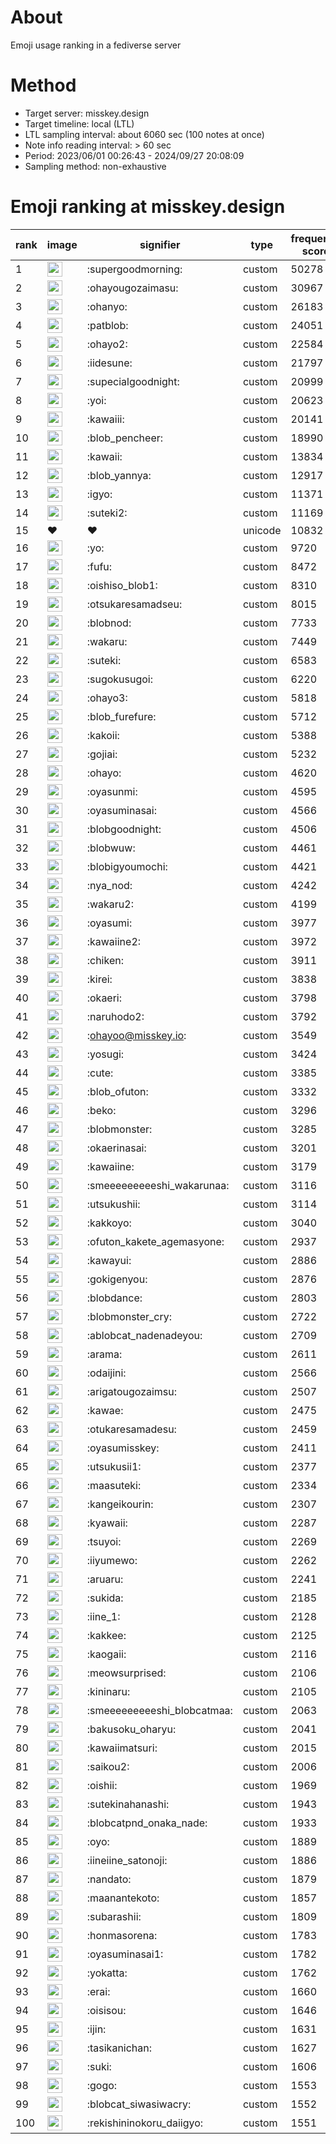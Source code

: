 # About
Emoji usage ranking in a fediverse server

# Method
- Target server: misskey.design
- Target timeline: local (LTL)
- LTL sampling interval: about 6060 sec (100 notes at once)
- Note info reading interval: > 60 sec
- Period: 2023/06/01 00:26:43 - 2024/09/27 20:08:09 
- Sampling method: non-exhaustive

# Emoji ranking at misskey.design

|rank|image|signifier|type|frequency score|
|----|----|----|----|----|
|1|<img height="24" src="https://misskey.design/emoji/supergoodmorning.webp">|:supergoodmorning:|custom|50278|
|2|<img height="24" src="https://misskey.design/emoji/ohayougozaimasu.webp">|:ohayougozaimasu:|custom|30967|
|3|<img height="24" src="https://misskey.design/emoji/ohanyo.webp">|:ohanyo:|custom|26183|
|4|<img height="24" src="https://misskey.design/emoji/patblob.webp">|:patblob:|custom|24051|
|5|<img height="24" src="https://misskey.design/emoji/ohayo2.webp">|:ohayo2:|custom|22584|
|6|<img height="24" src="https://misskey.design/emoji/iidesune.webp">|:iidesune:|custom|21797|
|7|<img height="24" src="https://misskey.design/emoji/supecialgoodnight.webp">|:supecialgoodnight:|custom|20999|
|8|<img height="24" src="https://misskey.design/emoji/yoi.webp">|:yoi:|custom|20623|
|9|<img height="24" src="https://misskey.design/emoji/kawaiii.webp">|:kawaiii:|custom|20141|
|10|<img height="24" src="https://misskey.design/emoji/blob_pencheer.webp">|:blob_pencheer:|custom|18990|
|11|<img height="24" src="https://misskey.design/emoji/kawaii.webp">|:kawaii:|custom|13834|
|12|<img height="24" src="https://misskey.design/emoji/blob_yannya.webp">|:blob_yannya:|custom|12917|
|13|<img height="24" src="https://misskey.design/emoji/igyo.webp">|:igyo:|custom|11371|
|14|<img height="24" src="https://misskey.design/emoji/suteki2.webp">|:suteki2:|custom|11169|
|15|❤|❤|unicode|10832|
|16|<img height="24" src="https://misskey.design/emoji/yo.webp">|:yo:|custom|9720|
|17|<img height="24" src="https://misskey.design/emoji/fufu.webp">|:fufu:|custom|8472|
|18|<img height="24" src="https://misskey.design/emoji/oishiso_blob1.webp">|:oishiso_blob1:|custom|8310|
|19|<img height="24" src="https://misskey.design/emoji/otsukaresamadseu.webp">|:otsukaresamadseu:|custom|8015|
|20|<img height="24" src="https://misskey.design/emoji/blobnod.webp">|:blobnod:|custom|7733|
|21|<img height="24" src="https://misskey.design/emoji/wakaru.webp">|:wakaru:|custom|7449|
|22|<img height="24" src="https://misskey.design/emoji/suteki.webp">|:suteki:|custom|6583|
|23|<img height="24" src="https://misskey.design/emoji/sugokusugoi.webp">|:sugokusugoi:|custom|6220|
|24|<img height="24" src="https://misskey.design/emoji/ohayo3.webp">|:ohayo3:|custom|5818|
|25|<img height="24" src="https://misskey.design/emoji/blob_furefure.webp">|:blob_furefure:|custom|5712|
|26|<img height="24" src="https://misskey.design/emoji/kakoii.webp">|:kakoii:|custom|5388|
|27|<img height="24" src="https://misskey.design/emoji/gojiai.webp">|:gojiai:|custom|5232|
|28|<img height="24" src="https://misskey.design/emoji/ohayo.webp">|:ohayo:|custom|4620|
|29|<img height="24" src="https://misskey.design/emoji/oyasunmi.webp">|:oyasunmi:|custom|4595|
|30|<img height="24" src="https://misskey.design/emoji/oyasuminasai.webp">|:oyasuminasai:|custom|4566|
|31|<img height="24" src="https://misskey.design/emoji/blobgoodnight.webp">|:blobgoodnight:|custom|4506|
|32|<img height="24" src="https://misskey.design/emoji/blobwuw.webp">|:blobwuw:|custom|4461|
|33|<img height="24" src="https://misskey.design/emoji/blobigyoumochi.webp">|:blobigyoumochi:|custom|4421|
|34|<img height="24" src="https://misskey.design/emoji/nya_nod.webp">|:nya_nod:|custom|4242|
|35|<img height="24" src="https://misskey.design/emoji/wakaru2.webp">|:wakaru2:|custom|4199|
|36|<img height="24" src="https://misskey.design/emoji/oyasumi.webp">|:oyasumi:|custom|3977|
|37|<img height="24" src="https://misskey.design/emoji/kawaiine2.webp">|:kawaiine2:|custom|3972|
|38|<img height="24" src="https://misskey.design/emoji/chiken.webp">|:chiken:|custom|3911|
|39|<img height="24" src="https://misskey.design/emoji/kirei.webp">|:kirei:|custom|3838|
|40|<img height="24" src="https://misskey.design/emoji/okaeri.webp">|:okaeri:|custom|3798|
|41|<img height="24" src="https://misskey.design/emoji/naruhodo2.webp">|:naruhodo2:|custom|3792|
|42|<img height="24" src="https://misskey.design/emoji/ohayoo.webp">|:ohayoo@misskey.io:|custom|3549|
|43|<img height="24" src="https://misskey.design/emoji/yosugi.webp">|:yosugi:|custom|3424|
|44|<img height="24" src="https://misskey.design/emoji/cute.webp">|:cute:|custom|3385|
|45|<img height="24" src="https://misskey.design/emoji/blob_ofuton.webp">|:blob_ofuton:|custom|3332|
|46|<img height="24" src="https://misskey.design/emoji/beko.webp">|:beko:|custom|3296|
|47|<img height="24" src="https://misskey.design/emoji/blobmonster.webp">|:blobmonster:|custom|3285|
|48|<img height="24" src="https://misskey.design/emoji/okaerinasai.webp">|:okaerinasai:|custom|3201|
|49|<img height="24" src="https://misskey.design/emoji/kawaiine.webp">|:kawaiine:|custom|3179|
|50|<img height="24" src="https://misskey.design/emoji/smeeeeeeeeeshi_wakarunaa.webp">|:smeeeeeeeeeshi_wakarunaa:|custom|3116|
|51|<img height="24" src="https://misskey.design/emoji/utsukushii.webp">|:utsukushii:|custom|3114|
|52|<img height="24" src="https://misskey.design/emoji/kakkoyo.webp">|:kakkoyo:|custom|3040|
|53|<img height="24" src="https://misskey.design/emoji/ofuton_kakete_agemasyone.webp">|:ofuton_kakete_agemasyone:|custom|2937|
|54|<img height="24" src="https://misskey.design/emoji/kawayui.webp">|:kawayui:|custom|2886|
|55|<img height="24" src="https://misskey.design/emoji/gokigenyou.webp">|:gokigenyou:|custom|2876|
|56|<img height="24" src="https://misskey.design/emoji/blobdance.webp">|:blobdance:|custom|2803|
|57|<img height="24" src="https://misskey.design/emoji/blobmonster_cry.webp">|:blobmonster_cry:|custom|2722|
|58|<img height="24" src="https://misskey.design/emoji/ablobcat_nadenadeyou.webp">|:ablobcat_nadenadeyou:|custom|2709|
|59|<img height="24" src="https://misskey.design/emoji/arama.webp">|:arama:|custom|2611|
|60|<img height="24" src="https://misskey.design/emoji/odaijini.webp">|:odaijini:|custom|2566|
|61|<img height="24" src="https://misskey.design/emoji/arigatougozaimsu.webp">|:arigatougozaimsu:|custom|2507|
|62|<img height="24" src="https://misskey.design/emoji/kawae.webp">|:kawae:|custom|2475|
|63|<img height="24" src="https://misskey.design/emoji/otukaresamadesu.webp">|:otukaresamadesu:|custom|2459|
|64|<img height="24" src="https://misskey.design/emoji/oyasumisskey.webp">|:oyasumisskey:|custom|2411|
|65|<img height="24" src="https://misskey.design/emoji/utsukusii1.webp">|:utsukusii1:|custom|2377|
|66|<img height="24" src="https://misskey.design/emoji/maasuteki.webp">|:maasuteki:|custom|2334|
|67|<img height="24" src="https://misskey.design/emoji/kangeikourin.webp">|:kangeikourin:|custom|2307|
|68|<img height="24" src="https://misskey.design/emoji/kyawaii.webp">|:kyawaii:|custom|2287|
|69|<img height="24" src="https://misskey.design/emoji/tsuyoi.webp">|:tsuyoi:|custom|2269|
|70|<img height="24" src="https://misskey.design/emoji/iiyumewo.webp">|:iiyumewo:|custom|2262|
|71|<img height="24" src="https://misskey.design/emoji/aruaru.webp">|:aruaru:|custom|2241|
|72|<img height="24" src="https://misskey.design/emoji/sukida.webp">|:sukida:|custom|2185|
|73|<img height="24" src="https://misskey.design/emoji/iine_1.webp">|:iine_1:|custom|2128|
|74|<img height="24" src="https://misskey.design/emoji/kakkee.webp">|:kakkee:|custom|2125|
|75|<img height="24" src="https://misskey.design/emoji/kaogaii.webp">|:kaogaii:|custom|2116|
|76|<img height="24" src="https://misskey.design/emoji/meowsurprised.webp">|:meowsurprised:|custom|2106|
|77|<img height="24" src="https://misskey.design/emoji/kininaru.webp">|:kininaru:|custom|2105|
|78|<img height="24" src="https://misskey.design/emoji/smeeeeeeeeeshi_blobcatmaa.webp">|:smeeeeeeeeeshi_blobcatmaa:|custom|2063|
|79|<img height="24" src="https://misskey.design/emoji/bakusoku_oharyu.webp">|:bakusoku_oharyu:|custom|2041|
|80|<img height="24" src="https://misskey.design/emoji/kawaiimatsuri.webp">|:kawaiimatsuri:|custom|2015|
|81|<img height="24" src="https://misskey.design/emoji/saikou2.webp">|:saikou2:|custom|2006|
|82|<img height="24" src="https://misskey.design/emoji/oishii.webp">|:oishii:|custom|1969|
|83|<img height="24" src="https://misskey.design/emoji/sutekinahanashi.webp">|:sutekinahanashi:|custom|1943|
|84|<img height="24" src="https://misskey.design/emoji/blobcatpnd_onaka_nade.webp">|:blobcatpnd_onaka_nade:|custom|1933|
|85|<img height="24" src="https://misskey.design/emoji/oyo.webp">|:oyo:|custom|1889|
|86|<img height="24" src="https://misskey.design/emoji/iineiine_satonoji.webp">|:iineiine_satonoji:|custom|1886|
|87|<img height="24" src="https://misskey.design/emoji/nandato.webp">|:nandato:|custom|1879|
|88|<img height="24" src="https://misskey.design/emoji/maanantekoto.webp">|:maanantekoto:|custom|1857|
|89|<img height="24" src="https://misskey.design/emoji/subarashii.webp">|:subarashii:|custom|1809|
|90|<img height="24" src="https://misskey.design/emoji/honmasorena.webp">|:honmasorena:|custom|1783|
|91|<img height="24" src="https://misskey.design/emoji/oyasuminasai1.webp">|:oyasuminasai1:|custom|1782|
|92|<img height="24" src="https://misskey.design/emoji/yokatta.webp">|:yokatta:|custom|1762|
|93|<img height="24" src="https://misskey.design/emoji/erai.webp">|:erai:|custom|1660|
|94|<img height="24" src="https://misskey.design/emoji/oisisou.webp">|:oisisou:|custom|1646|
|95|<img height="24" src="https://misskey.design/emoji/ijin.webp">|:ijin:|custom|1631|
|96|<img height="24" src="https://misskey.design/emoji/tasikanichan.webp">|:tasikanichan:|custom|1627|
|97|<img height="24" src="https://misskey.design/emoji/suki.webp">|:suki:|custom|1606|
|98|<img height="24" src="https://misskey.design/emoji/gogo.webp">|:gogo:|custom|1553|
|99|<img height="24" src="https://misskey.design/emoji/blobcat_siwasiwacry.webp">|:blobcat_siwasiwacry:|custom|1552|
|100|<img height="24" src="https://misskey.design/emoji/rekishininokoru_daiigyo.webp">|:rekishininokoru_daiigyo:|custom|1551|
